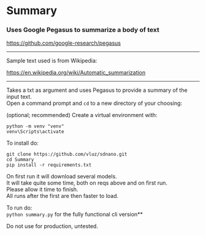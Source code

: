 # Summary
### Uses Google Pegasus to summarize a body of text
https://github.com/google-research/pegasus

<hr>

Sample text used is from Wikipedia:

https://en.wikipedia.org/wiki/Automatic_summarization

<hr>

Takes a txt as argument and uses Pegasus to provide a summary of the input text.
<br>
Open a command prompt and `cd` to a new directory of your choosing:

(optional; recommended) Create a virtual environment with:
```
python -m venv "venv"
venv\Scripts\activate
```

To install do:
```
git clone https://github.com/vluz/sdnano.git
cd Summary
pip install -r requirements.txt
```

On first run it will download several models.
<br>
It will take quite some time, both on reqs above and on first run.
<br>
Please allow it time to finish.
<br>
All runs after the first are then faster to load.

To run do:<br>
`python summary.py` for the fully functional cli version**

Do not use for production, untested.
